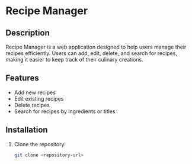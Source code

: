 # Recipe Manager

## Description
Recipe Manager is a web application designed to help users manage their recipes efficiently. Users can add, edit, delete, and search for recipes, making it easier to keep track of their culinary creations.

## Features
- Add new recipes
- Edit existing recipes
- Delete recipes
- Search for recipes by ingredients or titles

## Installation
1. Clone the repository:
   ```bash
   git clone <repository-url>
